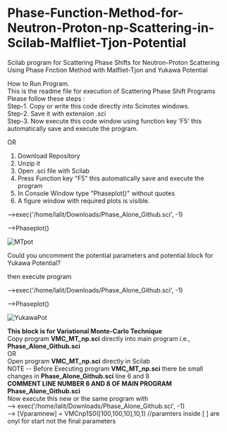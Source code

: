 # Phase-Function-Method-for-Neutron-Proton-np-Scattering-in-Scilab-Malfliet-Tjon-Potential
Scilab program for Scattering Phase Shifts for Neutron-Proton Scattering Using Phase Fnction Method with Malfliet-Tjon and Yukawa Potential

How to Run Program.                                                                                                                                         
This is the readme file for execution of Scattering Phase Shift Programs                                                        
Please follow these steps :                                                                                                                                
Step-1. Copy or write this code directly into Scinotes windows.                                                                       
Step-2. Save it with extension .sci                                                                                                                    
Step-3. Now execute this code window using function key 'F5' this automatically save and execute the program.                                                                                                                                            

OR
1. Download Repository 
2. Unzip it 
3. Open .sci file with Scilab 					
4. Press Function key "F5" this automatically save and execute the program
5. In Console Window type "Phaseplot()" without quotes
6. A figure window with required plots is visible.

-->exec('/home/lalit/Downloads/Phase_Alone_Github.sci', -1)

-->Phaseplot()

![MTpot](https://user-images.githubusercontent.com/83568077/223094812-37730756-b61d-4a8e-97bb-f1a4c6fdafa8.png)

Could you uncomment the potential parameters and potential block for Yukawa Potential?

then execute program 

-->exec('/home/lalit/Downloads/Phase_Alone_Github.sci', -1)

-->Phaseplot()

![YukawaPot](https://user-images.githubusercontent.com/83568077/223094802-e04d0a97-038f-4822-bb55-3e811f540cfe.png)

**This block is for Variational Monte-Carlo Technique**  
Copy program **VMC_MT_np.sci** directly into main program i.e., **Phase_Alone_Github.sci**  
OR  
Open program **VMC_MT_np.sci** directly in Scilab  
NOTE -- Before Executing program **VMC_MT_np.sci** there be small changes in **Phase_Alone_Github.sci** line 6 and 8  
**COMMENT LINE NUMBER 6 AND 8 OF MAIN PROGRAM Phase_Alone_Github.sci**  
Now execute this new or the same program with   
--> exec('/home/lalit/Downloads/Phase_Alone_Github.sci', -1)  
--> [Vparamnew] = VMCnp1S0([100,100,10],10,1) //paramters inside [ ] are onyl for start not the final parameters  
